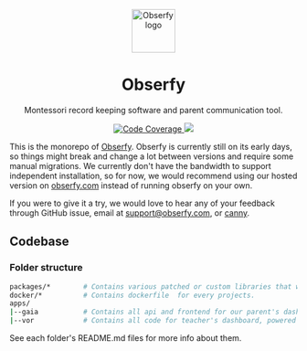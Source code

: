 <p align="center">
    <img width="76px" src="./apps/vor/frontend/src/images/logo-standalone.svg" alt="Obserfy logo" />
</p>

<h1 align="center">
  Obserfy
</h1>

<p align="center">
    Montessori record keeping software and parent communication tool.
</p>

<p align="center">
  <a href="https://codecov.io/gh/obserfy/obserfy">
    <img src="https://codecov.io/gh/obserfy/obserfy/branch/develop/graph/badge.svg" alt="Code Coverage" />
  </a>

  <a href="https://github.com/obserfy/obserfy/actions/workflows/build-and-test.yml">
    <img src="https://github.com/obserfy/obserfy/actions/workflows/build-and-test.yml/badge.svg" />
  </a>
</p>

This is the monorepo of [Obserfy](https://obserfy.com). Obserfy is currently still on its early days, so things might
break and change a lot between versions and require some manual migrations. We currently don't have the
bandwidth to support independent installation, so for now, we would recommend using our hosted version
on [obserfy.com](https://obserfy.com) instead of running obserfy on your own.

If you were to give it a try, we would love to hear any of your
feedback through GitHub issue, email at [support@obserfy.com](mailto:support@obserfy.com),
or [canny](https://feedback.obserfy.com).

## Codebase

### Folder structure

```sh
packages/*        # Contains various patched or custom libraries that we use
docker/*          # Contains dockerfile  for every projects. 
apps/
|--gaia           # Contains all api and frontend for our parent's dashboard, powered by nextjs
|--vor            # Contains all code for teacher's dashboard, powered by gatsby and go
```

See each folder's README.md files for more info about them.
